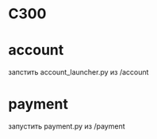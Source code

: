 # C300
# account
запстить account_launcher.py из /account

# payment
запустить payment.py из /payment
